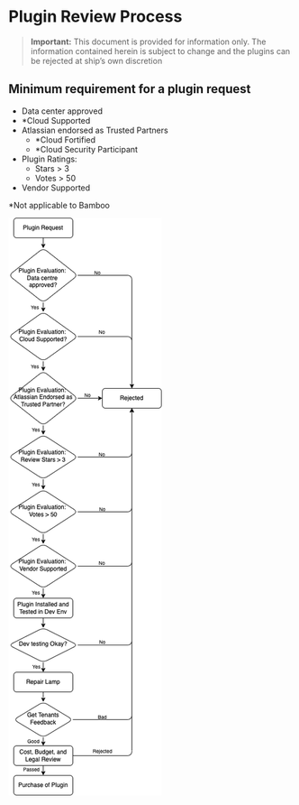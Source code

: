 # Plugin Review Process

>**Important:** This document is provided for information only. The information contained herein is subject to change and the plugins can be rejected at ship’s own discretion

## Minimum requirement for a plugin request

- Data center approved
- *Cloud Supported
- Atlassian endorsed as Trusted Partners
  - *Cloud Fortified
  - *Cloud Security Participant
- Plugin Ratings:
  - Stars > 3
  - Votes > 50
- Vendor Supported

*Not applicable to Bamboo

<kbd>![Plugin Review Process](plugin-review-process.png)